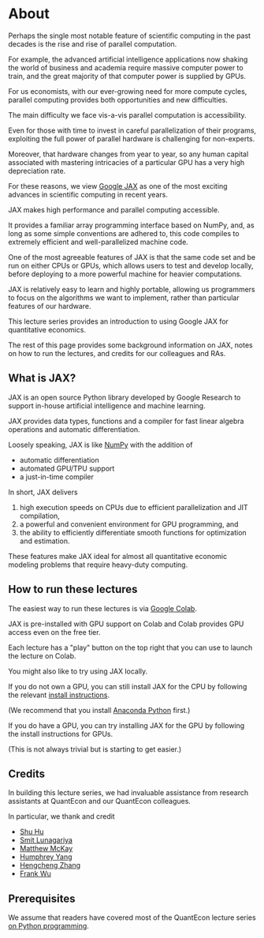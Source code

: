 
# About

Perhaps the single most notable feature of scientific computing in the past
decades is the rise and rise of parallel computation.

For example, the advanced artificial intelligence applications now shaking the
world of business and academia require massive computer power to train, and the
great majority of that computer power is supplied by GPUs.

For us economists, with our ever-growing need for more compute cycles,
parallel computing provides both opportunities and new difficulties.

The main difficulty we face vis-a-vis parallel computation is accessibility.

Even for those with time to invest in careful parallelization of their programs,
exploiting the full power of parallel hardware is challenging for non-experts.

Moreover, that hardware changes from year to year, so any human capital
associated with mastering intricacies of a particular GPU has a very high
depreciation rate.

For these reasons, we view [Google JAX](https://github.com/google/jax) as one of
the most exciting advances in scientific computing in recent years.

JAX makes high performance and parallel computing accessible. 

It provides a familiar array programming interface based on NumPy, and, as long as
some simple conventions are adhered to, this code compiles to extremely
efficient and well-parallelized machine code.

One of the most agreeable features of JAX is that the same code set and be run on
either CPUs or GPUs, which allows users to test and develop locally, before
deploying to a more powerful machine for heavier computations.

JAX is relatively easy to learn and highly portable, allowing us programmers to
focus on the algorithms we want to implement, rather than particular features of
our hardware.

This lecture series provides an introduction to using Google JAX for
quantitative economics.

The rest of this page provides some background information on JAX, notes on
how to run the lectures, and credits for our colleagues and RAs.



## What is JAX?

JAX is an open source Python library developed by Google Research to support
in-house artificial intelligence and machine learning.

JAX provides data types, functions and a compiler for fast linear
algebra operations and automatic differentiation.

Loosely speaking, JAX is like [NumPy](https://numpy.org/) with the addition of

* automatic differentiation
* automated GPU/TPU support
* a just-in-time compiler

In short, JAX delivers

1. high execution speeds on CPUs due to efficient parallelization and JIT
   compilation,
1. a powerful and convenient environment for GPU programming, and
1. the ability to efficiently differentiate smooth functions for optimization
   and estimation.

These features make JAX ideal for almost all quantitative economic modeling
problems that require heavy-duty computing.


## How to run these lectures

The easiest way to run these lectures is via  [Google Colab](https://colab.research.google.com/).

JAX is pre-installed with GPU support on Colab and Colab provides GPU access
even on the free tier.

Each lecture has a "play" button on the top right that you can use to launch the
lecture on Colab.

You might also like to try using JAX locally.

If you do not own a GPU, you can still install JAX for the CPU by following the relevant [install instructions](https://github.com/google/jax).

(We recommend that you install [Anaconda
Python](https://www.anaconda.com/download) first.)

If you do have a GPU, you can try installing JAX for the GPU by following the
install instructions for GPUs.

(This is not always trivial but is starting to get easier.)

## Credits

In building this lecture series, we had invaluable assistance from research
assistants at QuantEcon and our QuantEcon colleagues.

In particular, we thank and credit 

- [Shu Hu](https://github.com/shlff)
- [Smit Lunagariya](https://github.com/Smit-create)
- [Matthew McKay](https://github.com/mmcky)
- [Humphrey Yang](https://github.com/HumphreyYang)
- [Hengcheng Zhang](https://github.com/HengchengZhang)
- [Frank Wu](https://github.com/chappiewuzefan)


## Prerequisites

We assume that readers have covered most of the QuantEcon lecture
series [on Python programming](https://python-programming.quantecon.org/intro.html).  

